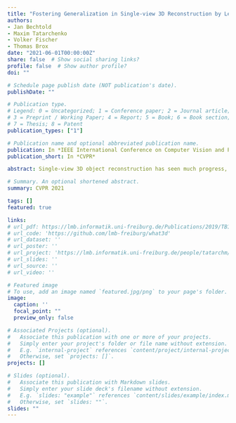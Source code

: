 ```yaml
---
title: "Fostering Generalization in Single-view 3D Reconstruction by Learning a Hierarchy of Local and Global Shape Priors"
authors:
- Jan Bechtold
- Maxim Tatarchenko
- Volker Fischer
- Thomas Brox
date: "2021-06-01T00:00:00Z"
share: false  # Show social sharing links?
profile: false  # Show author profile?
doi: ""

# Schedule page publish date (NOT publication's date).
publishDate: ""

# Publication type.
# Legend: 0 = Uncategorized; 1 = Conference paper; 2 = Journal article;
# 3 = Preprint / Working Paper; 4 = Report; 5 = Book; 6 = Book section;
# 7 = Thesis; 8 = Patent
publication_types: ["1"]

# Publication name and optional abbreviated publication name.
publication: In *IEEE International Conference on Computer Vision and Pattern Recognition 2021*
publication_short: In *CVPR*

abstract: Single-view 3D object reconstruction has seen much progress, yet methods still struggle generalizing to novel shapes unseen during training. Common approaches predominantly rely on learned global shape priors and, hence, disregard detailed local observations. In this work, we address this issue by learning a hierarchy of priors at different levels of locality. We argue that exploiting local priors allows our method to efficiently use input observations, thus improving generalization in visible areas of novel shapes. At the same time, the combination of local and global priors enables meaningful hallucination of unobserved parts resulting in consistent 3D shapes. We show that the hierarchical approach generalizes much better than the global approach. It generalizes not only between different instances of a class but also across classes and to unseen arrangements of objects.

# Summary. An optional shortened abstract.
summary: CVPR 2021

tags: []
featured: true

links:
# url_pdf: https://lmb.informatik.uni-freiburg.de/Publications/2019/TB19/paper-s3d.pdf
# url_code: 'https://github.com/lmb-freiburg/what3d'
# url_dataset: ''
# url_poster: ''
# url_project: 'https://lmb.informatik.uni-freiburg.de/people/tatarchm/mv3d/'
# url_slides: ''
# url_source: ''
# url_video: ''

# Featured image
# To use, add an image named `featured.jpg/png` to your page's folder. 
image:
  caption: ''
  focal_point: ""
  preview_only: false

# Associated Projects (optional).
#   Associate this publication with one or more of your projects.
#   Simply enter your project's folder or file name without extension.
#   E.g. `internal-project` references `content/project/internal-project/index.md`.
#   Otherwise, set `projects: []`.
projects: []

# Slides (optional).
#   Associate this publication with Markdown slides.
#   Simply enter your slide deck's filename without extension.
#   E.g. `slides: "example"` references `content/slides/example/index.md`.
#   Otherwise, set `slides: ""`.
slides: ""
---
```

